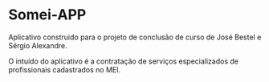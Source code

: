 # Somei-APP

Aplicativo construido para o projeto de conclusão de curso de José Bestel e Sérgio Alexandre.

O intuído do aplicativo é a contratação de serviços especializados de profissionais cadastrados no MEI.
